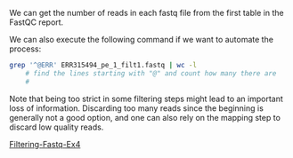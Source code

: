 We can get the number of reads in each fastq file from the first table in the FastQC report.

We can also execute the following command if we want to automate the process:

```bash
grep '^@ERR' ERR315494_pe_1_filt1.fastq | wc -l
    # find the lines starting with "@" and count how many there are
    # 
```

Note that being too strict in some filtering steps might lead to an important loss of information. Discarding too many reads since the beginning is generally not a good option, and one can also rely on the mapping step to discard low quality reads.

[Filtering-Fastq-Ex4](https://github.com/Functional-Genomics/TeachingMaterial/blob/Cancer-Genomics-07-2015/doc/13.filtering_fastq.md#exercise-4-)
